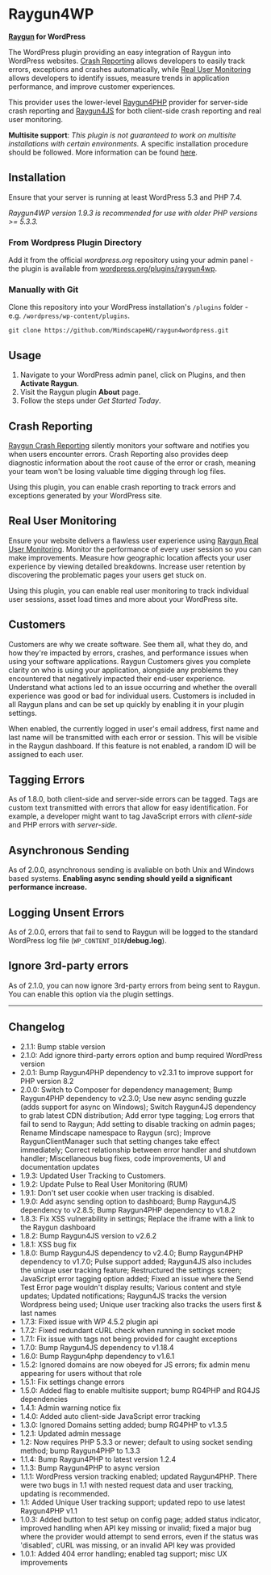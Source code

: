 Raygun4WP
==========

**[Raygun](http://raygun.com) for WordPress**

The WordPress plugin providing an easy integration of Raygun into WordPress websites. [Crash Reporting](https://raygun.com/platform/crash-reporting) allows developers to easily track errors, exceptions and crashes automatically, while [Real User Monitoring](https://raygun.com/platform/real-user-monitoring) allows developers to identify issues, measure trends in application performance, and improve customer experiences.

This provider uses the lower-level [Raygun4PHP](https://github.com/MindscapeHQ/raygun4php) provider for server-side crash reporting and [Raygun4JS](https://github.com/MindscapeHQ/raygun4js) for both client-side crash reporting and real user monitoring.

**Multisite support**: *This plugin is not guaranteed to work on multisite installations with certain environments.* A specific installation procedure should be followed. More information can be found [here](https://wordpress.org/plugins/raygun4wp/#multisite%20support).

## Installation

Ensure that your server is running at least WordPress 5.3 and PHP 7.4.

*Raygun4WP version 1.9.3 is recommended for use with older PHP versions >= 5.3.3.*

### From Wordpress Plugin Directory

Add it from the official *wordpress.org* repository using your admin panel - the plugin is available from [wordpress.org/plugins/raygun4wp](http://wordpress.org/plugins/raygun4wp).

### Manually with Git

Clone this repository into your WordPress installation's `/plugins` folder - e.g. `/wordpress/wp-content/plugins`.

```
git clone https://github.com/MindscapeHQ/raygun4wordpress.git
```

## Usage

1. Navigate to your WordPress admin panel, click on Plugins, and then **Activate Raygun**.
2. Visit the Raygun plugin **About** page.
3. Follow the steps under *Get Started Today*.

## Crash Reporting

[Raygun Crash Reporting](https://raygun.com/platform/crash-reporting) silently monitors your software and notifies you when users encounter errors. Crash Reporting also provides deep diagnostic information about the root cause of the error or crash, meaning your team won't be losing valuable time digging through log files.

Using this plugin, you can enable crash reporting to track errors and exceptions generated by your WordPress site.

## Real User Monitoring

Ensure your website delivers a flawless user experience using [Raygun Real User Monitoring](https://raygun.com/platform/real-user-monitoring). Monitor the performance of every user session so you can make improvements. Measure how geographic location affects your user experience by viewing detailed breakdowns. Increase user retention by discovering the problematic pages your users get stuck on.

Using this plugin, you can enable real user monitoring to track individual user sessions, asset load times and more about your WordPress site.

## Customers

Customers are why we create software. See them all, what they do, and how they're impacted by errors, crashes, and performance issues when using your software applications. Raygun Customers gives you complete clarity on who is using your application, alongside any problems they encountered that negatively impacted their end-user experience. Understand what actions led to an issue occurring and whether the overall experience was good or bad for individual users. Customers is included in all Raygun plans and can be set up quickly by enabling it in your plugin settings.

When enabled, the currently logged in user's email address, first name and last name will be transmitted with each error or session. This will be visible in the Raygun dashboard. If this feature is not enabled, a random ID will be assigned to each user.

## Tagging Errors

As of 1.8.0, both client-side and server-side errors can be tagged. Tags are custom text transmitted with errors that allow for easy identification. For example, a developer might want to tag JavaScript errors with *client-side* and PHP errors with *server-side*.

## Asynchronous Sending

As of 2.0.0, asynchronous sending is avaliable on both Unix and Windows based systems. **Enabling async sending should yeild a significant performance increase.**

## Logging Unsent Errors

As of 2.0.0, errors that fail to send to Raygun will be logged to the standard WordPress log file (`WP_CONTENT_DIR`**/debug.log**).

## Ignore 3rd-party errors

As of 2.1.0, you can now ignore 3rd-party errors from being sent to Raygun. You can enable this option via the plugin settings.

---------

Changelog
---------
- 2.1.1: Bump stable version
- 2.1.0: Add ignore third-party errors option and bump required WordPress version
- 2.0.1: Bump Raygun4PHP dependency to v2.3.1 to improve support for PHP version 8.2
- 2.0.0: Switch to Composer for dependency management; Bump Raygun4PHP dependency to v2.3.0; Use new async sending guzzle (adds support for async on Windows); Switch Raygun4JS dependency to grab latest CDN distribution; Add error type tagging; Log errors that fail to send to Raygun; Add setting to disable tracking on admin pages; Rename Mindscape namespace to Raygun (src); Improve RaygunClientManager such that setting changes take effect immediately; Correct relationship between error handler and shutdown handler; Miscellaneous bug fixes, code improvements, UI and documentation updates
- 1.9.3: Updated User Tracking to Customers.
- 1.9.2: Update Pulse to Real User Monitoring (RUM)
- 1.9.1: Don't set user cookie when user tracking is disabled.
- 1.9.0: Add async sending option to dashboard; Bump Raygun4JS dependency to v2.8.5; Bump Raygun4PHP dependency to v1.8.2
- 1.8.3: Fix XSS vulnerability in settings; Replace the iframe with a link to the Raygun dashboard
- 1.8.2: Bump Raygun4JS version to v2.6.2
- 1.8.1: XSS bug fix
- 1.8.0: Bump Raygun4JS dependency to v2.4.0; Bump Raygun4PHP dependency to v1.7.0; Pulse support added; Raygun4JS also includes the unique user tracking feature; Restructured the settings screen; JavaScript error tagging option added; Fixed an issue where the Send Test Error page wouldn't display results; Various content and style updates; Updated notifications; Raygun4JS tracks the version Wordpress being used; Unique user tracking also tracks the users first & last names
- 1.7.3: Fixed issue with WP 4.5.2 plugin api
- 1.7.2: Fixed redundant cURL check when running in socket mode
- 1.7.1: Fix issue with tags not being provided for caught exceptions
- 1.7.0: Bump Raygun4JS dependency to v1.18.4
- 1.6.0: Bump Raygun4php dependency to v1.6.1
- 1.5.2: Ignored domains are now obeyed for JS errors; fix admin menu appearing for users without that role
- 1.5.1: Fix settings change errors
- 1.5.0: Added flag to enable multisite support; bump RG4PHP and RG4JS dependencies
- 1.4.1: Admin warning notice fix
- 1.4.0: Added auto client-side JavaScript error tracking
- 1.3.0: Ignored Domains setting added; bump RG4PHP to v1.3.5
- 1.2.1: Updated admin message
- 1.2: Now requires PHP 5.3.3 or newer; default to using socket sending method; bump Raygun4PHP to 1.3.3
- 1.1.4: Bump Raygun4PHP to latest version 1.2.4
- 1.1.3: Bump Raygun4PHP to async version
- 1.1.1: WordPress version tracking enabled; updated Raygun4PHP. There were two bugs in 1.1 with nested request data and user tracking, updating is recommended.
- 1.1: Added Unique User tracking support; updated repo to use latest Raygun4PHP v1.1
- 1.0.3: Added button to test setup on config page; added status indicator, improved handling when API key missing or invalid; fixed a major bug where the provider would attempt to send errors, even if the status was 'disabled', cURL was missing, or an invalid API key was provided
- 1.0.1: Added 404 error handling; enabled tag support; misc UX improvements
